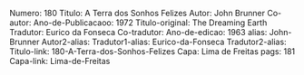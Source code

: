 Numero: 180
Titulo: A Terra dos Sonhos Felizes
Autor: John Brunner
Co-autor: 
Ano-de-Publicacaoo: 1972
Titulo-original: The Dreaming Earth
Tradutor: Eurico da Fonseca
Co-tradutor: 
Ano-de-edicao: 1963
alias: John-Brunner
Autor2-alias: 
Tradutor1-alias: Eurico-da-Fonseca
Tradutor2-alias: 
Titulo-link: 180-A-Terra-dos-Sonhos-Felizes
Capa: Lima de Freitas
pags: 181
Capa-link: Lima-de-Freitas